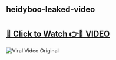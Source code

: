 ## heidyboo-leaked-video 

# <h2><a href="http://freeplayer.one?title=heidyboo-leaked-video&ref=21J">🔗 Click to Watch 👉🔴 VIDEO</a></h2>

<a href="http://freeplayer.one?title=heidyboo-leaked-video&ref=21J" rel="nofollow" data-target="animated-image.originalLink"><img src="https://i.ibb.co.com/xMMVF88/686577567.gif" alt="Viral Video Original" style="max-width: 100%; display: inline-block;" data-target="animated-image.originalImage"></a>

